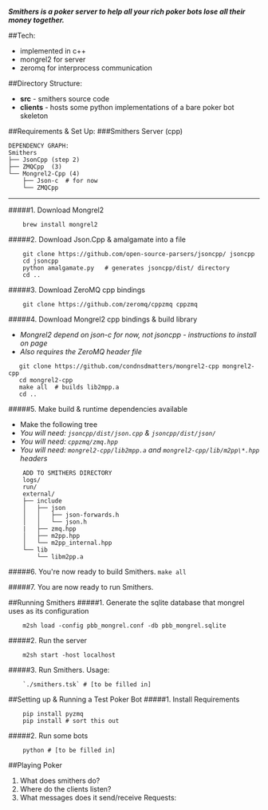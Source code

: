 ***Smithers is a poker server to help all your rich poker bots lose all their money together.***


##Tech:
+ implemented in c++
+ mongrel2 for server
+ zeromq for interprocess communication

##Directory Structure:
* **src** - smithers source code
* **clients** - hosts some python implementations of a bare poker bot skeleton

##Requirements & Set Up:
###Smithers Server (cpp)
```
DEPENDENCY GRAPH:
Smithers
├── JsonCpp (step 2)
├── ZMQCpp  (3)
└── Mongrel2-Cpp (4)
    ├── Json-c  # for now
    └── ZMQCpp 
```
----------
#####1. Download Mongrel2
```
    brew install mongrel2
```

#####2. Download Json.Cpp & amalgamate into a file
```
    git clone https://github.com/open-source-parsers/jsoncpp/ jsoncpp
    cd jsoncpp
    python amalgamate.py   # generates jsoncpp/dist/ directory
    cd ..
```
 
#####3. Download ZeroMQ cpp bindings
```
    git clone https://github.com/zeromq/cppzmq cppzmq
```

#####4. Download Mongrel2 cpp bindings & build library

- *Mongrel2 depend on json-c for now, not jsoncpp - instructions to install on page*
- *Also requires the ZeroMQ header file* 

```
   git clone https://github.com/condnsdmatters/mongrel2-cpp mongrel2-cpp
   cd mongrel2-cpp
   make all  # builds lib2mpp.a
   cd ..
```

#####5. Make build & runtime dependencies available
- Make the following tree
- *You will need: `jsoncpp/dist/json.cpp` & `jsoncpp/dist/json/`*
- *You will need: `cppzmq/zmq.hpp`*
- *You will need: `mongrel2-cpp/lib2mpp.a` and `mongrel2-cpp/lib/m2pp\*.hpp` headers*

```
    ADD TO SMITHERS DIRECTORY
    logs/
    run/
    external/
    ├── include
    │   ├── json
    │   │   ├── json-forwards.h
    │   │   └── json.h
    |   ├── zmq.hpp
    │   ├── m2pp.hpp
    │   └── m2pp_internal.hpp
    └── lib
        └── libm2pp.a

```


#####6. You're now ready to build Smithers. `make all`

#####7. You are now ready to run Smithers.

##Running Smithers
#####1. Generate the sqlite database that mongrel uses as its configuration

```
    m2sh load -config pbb_mongrel.conf -db pbb_mongrel.sqlite   
```

#####2. Run the server  

```
    m2sh start -host localhost
```

#####3. Run Smithers. Usage:

```
    `./smithers.tsk` # [to be filled in]
```

##Setting up & Running a Test Poker Bot
#####1. Install Requirements

```
    pip install pyzmq
    pip install # sort this out
```

#####2. Run some bots

```
    python # [to be filled in] 
```

##Playing Poker
1. What does smithers do?
2. Where do the clients listen?
3. What messages does it send/receive
Requests:




